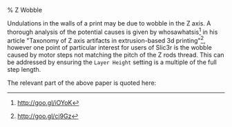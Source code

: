 % Z Wobble

Undulations in the walls of a print may be due to wobble in the Z axis.
A thorough analysis of the potential causes is given by whosawhatsis[^1]
in his article "Taxonomy of Z axis artifacts in extrusion-based 3d
printing"[^2], however one point of particular interest for users of
Slic3r is the wobble caused by motor steps not matching the pitch of the
Z rods thread. This can be addressed by ensuring the `Layer Height`
setting is a multiple of the full step length.

The relevant part of the above paper is quoted here:

[^1]: <http://goo.gl/iOYoK>

[^2]: <http://goo.gl/ci9Gz>
